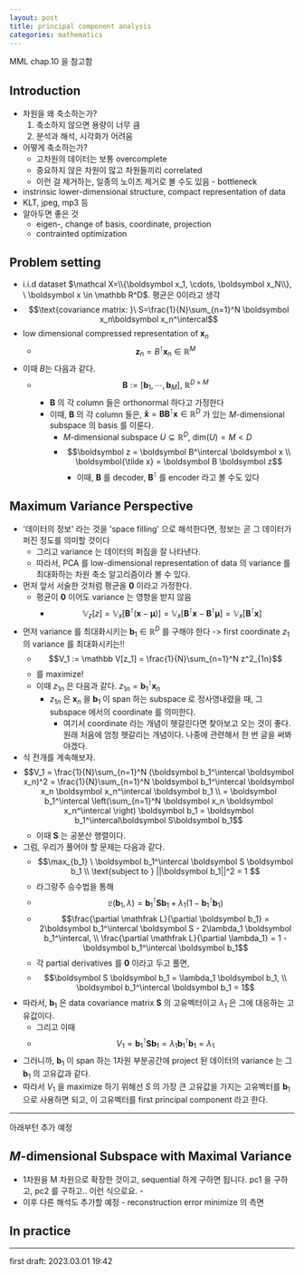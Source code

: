 ```yaml
---
layout: post
title: principal component analysis
categories: mathematics
---
```

MML chap.10 을 참고함
## Introduction
- 차원을 왜 축소하는가?
    1. 축소하지 않으면 용량이 너무 큼
    2. 분석과 해석, 시각화가 어려움
- 어떻게 축소하는가?
  - 고차원의 데이터는 보통 overcomplete
  - 중요하지 않은 차원이 많고 차원들끼리 correlated
  - 이런 걸 제거하는, 일종의 노이즈 제거로 볼 수도 있음 - bottleneck
- instrinsic lower-dimensional structure, compact representation of data
- KLT, jpeg, mp3 등
- 알아두면 좋은 것
  - eigen-, change of basis, coordinate, projection
  - contrainted optimization

## Problem setting
- i.i.d dataset $\mathcal X=\\{\boldsymbol x_1, \cdots, \boldsymbol x_N\\}, \  \boldsymbol x \in \mathbb R^D$. 평균은 0이라고 생각
- $$\text{covariance matrix: }\ S=\frac{1}{N}\sum_{n=1}^N \boldsymbol x_n\boldsymbol x_n^\intercal$$
- low dimensional compressed representation of $\boldsymbol x_n$
  - $$\boldsymbol z_n = B^\intercal \boldsymbol x_n \in \mathbb R^M$$
- 이때 $B$는 다음과 같다.
  - $$\boldsymbol B := [\boldsymbol b_1, \cdots, \boldsymbol b_M], \ \mathbb R^{D \times M}$$
    - $\boldsymbol B$ 의 각 column 들은 orthonormal 하다고 가정한다
    - 이때, $\boldsymbol B$ 의 각 column 들은, $\boldsymbol{\tilde x} = \boldsymbol B \boldsymbol B^\intercal \boldsymbol x \in \mathbb R^D$ 가 있는 $M$-dimensional subspace 의 basis 를 이룬다.
      - $M$-dimensional subspace $U \subseteq \mathbb R^D, \ \text{dim}(U) = M < D$
      - $$\boldsymbol z = \boldsymbol B^\intercal \boldsymbol x \\
        \boldsymbol{\tilde x} = \boldsymbol B \boldsymbol z$$
        - 이때, $\boldsymbol B$ 를 decoder, $\boldsymbol B^\intercal$ 를 encoder 라고 볼 수도 있다

## Maximum Variance Perspective
- '데이터의 정보' 라는 것을 'space filling' 으로 해석한다면, 정보는 곧 그 데이터가 퍼진 정도를 의미할 것이다
  - 그리고 variance 는 데이터의 퍼짐을 잘 나타낸다.
  - 따라서, PCA 를 low-dimensional representation of data 의 variance 를 최대화하는 차원 축소 알고리즘이라 볼 수 있다.
- 먼저 앞서 서술한 것처럼 평균을 $\boldsymbol 0$ 이라고 가정한다.
  - 평균이 $\boldsymbol 0$ 이어도 variance 는 영향을 받지 않음
    - $$\mathbb V_z[z] = \mathbb V_x[\boldsymbol B^\intercal(\boldsymbol x - \boldsymbol \mu)] = \mathbb V_x[\boldsymbol B^\intercal\boldsymbol x - \boldsymbol B^\intercal \boldsymbol \mu] = \mathbb V_x[\boldsymbol B^\intercal\boldsymbol x]$$
- 먼저 variance 를 최대화시키는 $\boldsymbol b_1 \in \mathbb R^D$ 를 구해야 한다 -> first coordinate $z_1$ 의 variance 를 최대화시키는!!
  - $$V_1 := \mathbb V[z_1] = \frac{1}{N}\sum_{n=1}^N z^2_{1n}$$
  - 를 maximize!
  - 이때 $z_{1n}$ 은 다음과 같다. $z_{1n} = \boldsymbol b_1^\intercal \boldsymbol x_n$
    - $z_{1n}$ 은 $\boldsymbol x_n$ 을 $\boldsymbol b_1$ 이 span 하는 subspace 로 정사영내렸을 때, 그 subspace 에서의 coordinate 를 의미한다.
      - 여기서 coordinate 라는 개념이 헷갈린다면 찾아보고 오는 것이 좋다.  
      원래 처음에 엄청 헷갈리는 개념이다. 나중에 관련해서 한 번 글을 써봐야겠다.
- 식 전개를 계속해보자.
- $$V_1 = \frac{1}{N}\sum_{n=1}^N (\boldsymbol b_1^\intercal \boldsymbol x_n)^2 = \frac{1}{N}\sum_{n=1}^N \boldsymbol b_1^\intercal \boldsymbol x_n \boldsymbol x_n^\intercal \boldsymbol b_1 \\
        = \boldsymbol b_1^\intercal \left(\sum_{n=1}^N \boldsymbol x_n \boldsymbol x_n^\intercal \right) \boldsymbol b_1 = \boldsymbol b_1^\intercal\boldsymbol S\boldsymbol b_1$$
    - 이때 $\boldsymbol S$ 는 공분산 행렬이다.
- 그럼, 우리가 풀어야 할 문제는 다음과 같다.
  - $$\max_{b_1} \ \boldsymbol b_1^\intercal \boldsymbol S \boldsymbol b_1 \\
      \text{subject to } ||\boldsymbol b_1||^2 = 1 $$
  - 라그랑주 승수법을 통해
  - $$\mathfrak L(\boldsymbol b_1, \lambda) = \boldsymbol b_1^\intercal \boldsymbol S \boldsymbol b_1 + \lambda_1(1-\boldsymbol b_1^\intercal \boldsymbol b_1)$$
  - $$\frac{\partial \mathfrak L}{\partial \boldsymbol b_1} = 2\boldsymbol b_1^\intercal \boldsymbol S - 2\lambda_1 \boldsymbol b_1^\intercal, \\
      \frac{\partial \mathfrak L}{\partial \lambda_1} = 1 - \boldsymbol b_1^\intercal \boldsymbol b_1$$
  - 각 partial derivatives 를 $\boldsymbol 0$ 이라고 두고 풀면,  
  - $$\boldsymbol S \boldsymbol b_1 = \lambda_1 \boldsymbol b_1, \\
    \boldsymbol b_1^\intercal \boldsymbol b_1 = 1$$
- 따라서, $\boldsymbol b_1$ 은 data covariance matrix $\boldsymbol S$ 의 고유벡터이고 $\lambda_1$ 은 그에 대응하는 고유값이다.
  - 그리고 이때
  - $$V_1 = \boldsymbol b_1^\intercal\boldsymbol S\boldsymbol b_1 = \lambda_1\boldsymbol b_1^\intercal\boldsymbol b_1 = \lambda_1$$
- 그러니까, $\boldsymbol b_1$ 이 span 하는 1차원 부분공간에 project 된 데이터의 variance 는 그 $\boldsymbol b_1$ 의 고유값과 같다.
- 따라서 $V_1$ 을 maximize 하기 위해선 $S$ 의 가장 큰 고유값을 가지는 고유벡터를 $\boldsymbol b_1$ 으로 사용하면 되고, 이 고유벡터를 first principal component 라고 한다.

---

아래부턴 추가 예정
## $M$-dimensional Subspace with Maximal Variance

- 1차원을 M 차원으로 확장한 것이고, sequential 하게 구하면 됩니다. pc1 을 구하고, pc2 를 구하고.. 이런 식으로요. - 
- 이후 다른 해석도 추가할 예정 - reconstruction error minimize 의 측면

## In practice

---

first draft: 2023.03.01 19:42  